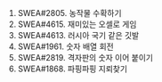 1) SWEA#2805. 농작물 수확하기
2) SWEA#4615. 재미있는 오셀로 게임
3) SWEA#4613. 러시아 국기 같은 깃발
4) SWEA#1961. 숫자 배열 회전
5) SWEA#2819. 격자판의 숫자 이어 붙이기
6) SWEA#1868. 파핑파핑 지뢰찾기
